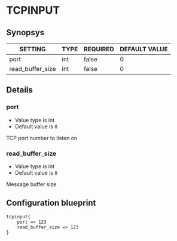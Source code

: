 # TCPINPUT


## Synopsys


|     SETTING      | TYPE | REQUIRED | DEFAULT VALUE |
|------------------|------|----------|---------------|
| port             | int  | false    |             0 |
| read_buffer_size | int  | false    |             0 |


## Details

### port
* Value type is int
* Default value is `0`

TCP port number to listen on

### read_buffer_size
* Value type is int
* Default value is `0`

Message buffer size



## Configuration blueprint

```
tcpinput{
	port => 123
	read_buffer_size => 123
}
```
